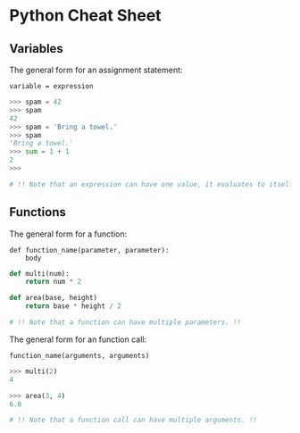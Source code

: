 # Python Cheat Sheet

## Variables

The general form for an assignment statement:

```
variable = expression
```

```python
>>> spam = 42
>>> spam
42
>>> spam = 'Bring a towel.'
>>> spam
'Bring a towel.'
>>> sum = 1 + 1
2
>>>

# !! Note that an expression can have one value, it evaluates to itself. !!
```

## Functions

The general form for a function:

```
def function_name(parameter, parameter):
    body
```

```python
def multi(num):
    return num * 2

def area(base, height)
    return base * height / 2

# !! Note that a function can have multiple parameters. !!
```

The general form for an function call:

```
function_name(arguments, arguments)
```

```python
>>> multi(2)
4

>>> area(3, 4)
6.0

# !! Note that a function call can have multiple arguments. !!
```